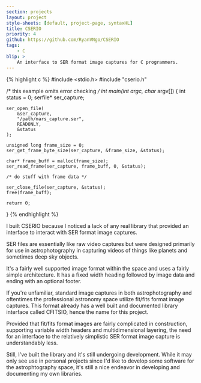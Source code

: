 ```yaml
---
section: projects
layout: project 
style-sheets: [default, project-page, syntaxHL]
title: CSERIO 
priority: 4
github: https://github.com/RyanVNgo/CSERIO
tags:
    - C
blip: >
    An interface to SER format image captures for C programmers.
---
```


{% highlight c %}
#include <stdio.h>
#include "cserio.h"

/* this example omits error checking */
int main(int argc, char* argv[]) {
    int status = 0;
    serfile* ser_capture;

    ser_open_file(
        &ser_capture,
        "/path/mars_capture.ser",
        READONLY, 
        &status
    );

    unsigned long frame_size = 0;
    ser_get_frame_byte_size(ser_capture, &frame_size, &status);

    char* frame_buff = malloc(frame_size);
    ser_read_frame(ser_capture, frame_buff, 0, &status);

    /* do stuff with frame data */

    ser_close_file(ser_capture, &status);
    free(frame_buff);

    return 0;
}
{% endhighlight %}

I built CSERIO because I noticed a lack of any real library that
provided an interface to interact with SER format image captures.

SER files are essentially like raw video captures but were designed 
primarily for use in astrophotography in capturing videos of things
like planets and sometimes deep sky objects.

It's a fairly well supported image format within the space and uses
a fairly simple architecture. It has a fixed width heading followed
by image data and ending with an optional footer.

If you're unfamiliar, standard image captures in both astrophotography
and oftentimes the professional astronomy space utilize fit/fits format
image captures. This format already has a well built and documented
library interface called CFITSIO, hence the name for this project.

Provided that fit/fits format images are fairly complicated in
construction, supporting variable width headers and multidimensional
layering, the need for an interface to the relatively simplistic
SER format image capture is understandably less.

Still, I've built the library and it's still undergoing development.
While it may only see use in personal projects since I'd like to develop
some software for the astrophtography space, it's still a nice
endeavor in developing and documenting my own libraries.


